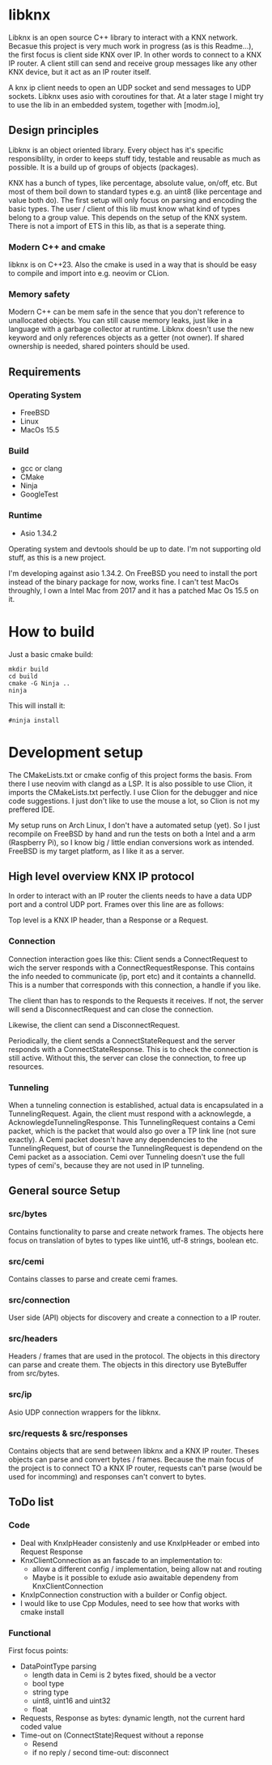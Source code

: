 # libknx
Libknx is an open source C++ library to interact with a KNX network. Becasue this project is very much work in progress (as is this Readme...), the first focus is client side KNX over IP. In other words to connect to a KNX IP router. A client still can send and receive group messages like any other KNX device, but it act as an IP router itself.

A knx ip client needs to open an UDP socket and send messages to UDP sockets. Libknx uses asio with coroutines for that. At a later stage I might try to use the lib in an embedded system, together with [modm.io],

## Design principles
Libknx is an object oriented library. Every object has it's specific responsiblilty, in order to keeps stuff tidy, testable and reusable as much as possible. It is a build up of groups of objects (packages).

KNX has a bunch of types, like percentage, absolute value, on/off, etc. But most of them boil down to standard types e.g. an uint8 (like percentage and value both do). The first setup will only focus on parsing and encoding the basic types. The user / client of this lib must know what kind of types belong to a group value. This depends on the setup of the KNX system. There is not a import of ETS in this lib, as that is a seperate thing. 

### Modern C++ and cmake 
libknx is on C++23. Also the cmake is used in a way that is should be easy to compile and import into e.g. neovim or CLion.

### Memory safety
Modern C++ can be mem safe in the sence that you don't reference to unallocated objects. You can still cause memory leaks, just like in a language with a garbage collector at runtime. Libknx doesn't use the new keyword and only references objects as a getter (not owner). If shared ownership is needed, shared pointers  should be used.


## Requirements
### Operating System
- FreeBSD
- Linux
- MacOs 15.5
### Build
- gcc or clang
- CMake
- Ninja
- GoogleTest
### Runtime
- Asio 1.34.2

Operating system and devtools should be up to date. I'm not supporting old stuff, as this is a new project.

I'm developing against asio 1.34.2. On FreeBSD you need to install the port instead of the binary package for now, works fine. I can't test MacOs throughly, I own a Intel Mac from 2017 and it has a patched Mac Os 15.5 on it.

# How to build
Just a basic cmake build:
```
mkdir build
cd build
cmake -G Ninja ..
ninja
```

This will install it:
```
#ninja install
```


# Development setup


The CMakeLists.txt or cmake config of this project forms the basis. From there I use neovim with clangd as a LSP. It is also possible to use Clion, it imports the CMakeLists.txt perfectly. I use Clion for the debugger and nice code suggestions. I just don't like to use the mouse a lot, so Clion is not my preffered IDE.

My setup runs on Arch Linux, I don't have a automated setup (yet). So I just recompile on FreeBSD by hand and run the tests on both a Intel and a arm (Raspberry Pi), so I know big / little endian conversions work as intended. FreeBSD is my target platform, as I like it as a server.

## High level overview KNX IP protocol
In order to interact with an IP router the clients needs to have a data UDP port and a control UDP port. Frames over this line are as follows:

Top level is a KNX IP header, than a Response or a Request. 

### Connection
Connection interaction goes like this:
Client sends a ConnectRequest to wich the server responds with a ConnectRequestResponse. This contains the info needed to communicate (ip, port etc) and it containts a channelId. This is a number that corresponds with this connection, a handle if you like.

The client than has to responds to the Requests it receives. If not, the server will send a DisconnectRequest and can close the connection.

Likewise, the client can send a DisconnectRequest.

Periodically, the client sends a ConnectStateRequest and the server responds with a ConnectStateResponse. This is to check the connection is still active. Without this, the server can close the connection, to free up resources.

### Tunneling
When a tunneling connection is established, actual data is encapsulated in a TunnelingRequest. Again, the client must respond with a acknowlegde, a AcknowlegdeTunnelingResponse. This TunnelingRequest contains a Cemi packet, which is the packet that would also go over a TP link line (not sure exactly). A Cemi packet doesn't have any dependencies to the TunnelingRequest, but of course the TunnelingRequest is dependend on the Cemi packet as a association. Cemi over Tunneling doesn't use the full types of cemi's, because they are not used in IP tunneling.

## General source Setup
### src/bytes
Contains functionality to parse and create network frames. The objects here focus on translation of bytes to types like uint16, utf-8 strings,  boolean etc.

### src/cemi
Contains classes to parse and create cemi frames.

### src/connection
User side (API) objects for discovery and create a connection to a IP router.

### src/headers
Headers / frames that are used in the protocol. The objects in this directory can parse and create them. The objects in this directory use ByteBuffer from src/bytes.

### src/ip
Asio UDP connection wrappers for the libknx.

### src/requests & src/responses
Contains objects that are send between libknx and a KNX IP router. Theses objects can parse and convert bytes / frames. Because the main focus of the project is to connect TO a KNX IP router, requests can't parse (would be used for incomming) and responses can't convert to bytes.

## ToDo list
### Code
- Deal with KnxIpHeader consistenly and use KnxIpHeader or embed into Request Response
- KnxClientConnection as an fascade to an implementation to:
  - allow a different config / implementation, being allow nat and routing
  - Maybe is it possible to exlude asio awaitable dependeny from KnxClientConnection
- KnxIpConnection construction with a builder or Config object.
- I would like to use Cpp Modules, need to see how that works with cmake install
### Functional
First focus points:
- DataPointType parsing
  - length data in Cemi is 2 bytes fixed, should be a vector
  - bool type
  - string type 
  - uint8, uint16 and uint32 
  - float
- Requests, Response as bytes: dynamic length, not the current hard coded value
- Time-out on (ConnectState)Request without a reponse
  - Resend
  - if no reply / second time-out: disconnect
